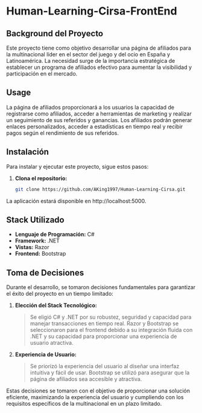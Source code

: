 # Human-Learning-Cirsa-FrontEnd

## Background del Proyecto

Este proyecto tiene como objetivo desarrollar una página de afiliados para la multinacional líder en el sector del juego y del ocio en España y Latinoamérica. La necesidad surge de la importancia estratégica de establecer un programa de afiliados efectivo para aumentar la visibilidad y participación en el mercado.

## Usage

La página de afiliados proporcionará a los usuarios la capacidad de registrarse como afiliados, acceder a herramientas de marketing y realizar un seguimiento de sus referidos y ganancias. Los afiliados podrán generar enlaces personalizados, acceder a estadísticas en tiempo real y recibir pagos según el rendimiento de sus referidos.

## Instalación

Para instalar y ejecutar este proyecto, sigue estos pasos:

1. **Clona el repositorio:**
   ```bash
   git clone https://github.com/AKing1997/Human-Learning-Cirsa.git

La aplicación estará disponible en http://localhost:5000.

## Stack Utilizado

- **Lenguaje de Programación:** C#
- **Framework:** .NET
- **Vistas:** Razor
- **Frontend:** Bootstrap

## Toma de Decisiones
Durante el desarrollo, se tomaron decisiones fundamentales para garantizar el éxito del proyecto en un tiempo limitado:

1. **Elección del Stack Tecnológico:**
   > Se eligió C# y .NET por su robustez, seguridad y capacidad para manejar transacciones en tiempo real. Razor y Bootstrap se seleccionaron para el frontend debido a su integración fluida con .NET y su capacidad para proporcionar una experiencia de usuario atractiva.
2. **Experiencia de Usuario:**
   > Se priorizó la experiencia del usuario al diseñar una interfaz intuitiva y fácil de usar. Bootstrap se utilizó para asegurar que la página de afiliados sea accesible y atractiva.

Estas decisiones se tomaron con el objetivo de proporcionar una solución eficiente, maximizando la experiencia del usuario y cumpliendo con los requisitos específicos de la multinacional en un plazo limitado.

